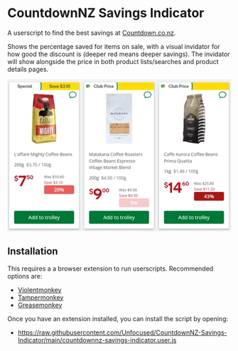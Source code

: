 # CountdownNZ Savings Indicator

A userscript to find the best savings at [Countdown.co.nz](https://www.countdown.co.nz/).

Shows the percentage saved for items on sale, with a visual invidator for how good the discount is (deeper red means deeper savings). The invidator will show alongside the price in both product lists/searches and product details pages.

![Screenshot: Product list](./screenshot-list.webp)

## Installation

This requires a a browser extension to run userscripts. Recommended options are:

- [Violentmonkey](https://violentmonkey.github.io/)
- [Tampermonkey](https://tampermonkey.net/)
- [Greasemonkey](https://www.greasespot.net/)

Once you have an extension installed, you can install the script by opening:

- <https://raw.githubusercontent.com/Unfocused/CountdownNZ-Savings-Indicator/main/countdownnz-savings-indicator.user.js>
